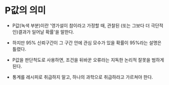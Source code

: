 # P값의 의미

* P값(녹색 부분)이란 '영가설이 참이라고 가정할 때, 관찰된 (또는 그보다 더 극단적인)결과가 일어날 확률'을 말한다.
* 하지만 95% 신뢰구간이 그 구간 안에 관심 모수가 있을 확률이 95%라는 설명은 틀렸다.


* P값을 판단척도로 사용하면, 조건을 뒤바꾼 오류라는 지독한 논리적 잘못을 범하게 된다.


* 통계를 레시피로 취급하지 말고, 하나의 과학으로 취급하라고 가르쳐야 한다.